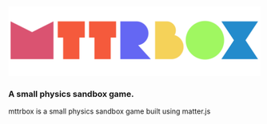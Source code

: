 ![mttrbox](./assets/logo/IconFull.svg)
### A small physics sandbox game.
mttrbox is a small physics sandbox game built using matter.js
